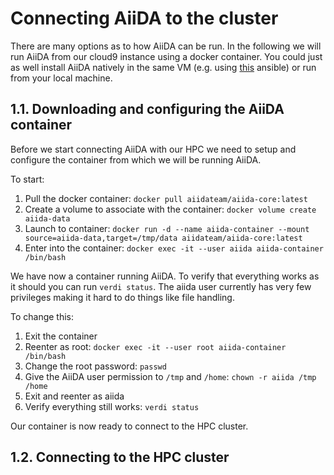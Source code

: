 # Connecting AiiDA to the cluster
There are many options as to how AiiDA can be run. In the following we will run AiiDA from our cloud9 instance using a docker container. You could just as well install AiiDA natively in the same VM (e.g. using [this](https://galaxy.ansible.com/marvel-nccr/aiida) ansible) or run from your local machine.

## 1.1. Downloading and configuring the AiiDA container
Before we start connecting AiiDA with our HPC we need to setup and configure the container from which we will be running AiiDA.

To start:
1. Pull the docker container: `docker pull aiidateam/aiida-core:latest`
2. Create a volume to associate with the container: `docker volume create aiida-data`
3. Launch to container: `docker run -d --name aiida-container --mount source=aiida-data,target=/tmp/data aiidateam/aiida-core:latest`
4. Enter into the container: `docker exec -it --user aiida aiida-container /bin/bash`

We have now a container running AiiDA. To verify that everything works as it should you can run `verdi status`. The aiida user currently has very few privileges making it hard to do things like file handling. 

To change this:
1. Exit the container
2. Reenter as root: `docker exec -it --user root aiida-container /bin/bash`
3. Change the root password: `passwd`
4. Give the AiiDA user permission to `/tmp` and `/home`: `chown -r aiida /tmp /home`
5. Exit and reenter as aiida
6. Verify everything still works: `verdi status`

Our container is now ready to connect to the HPC cluster.

## 1.2. Connecting to the HPC cluster






